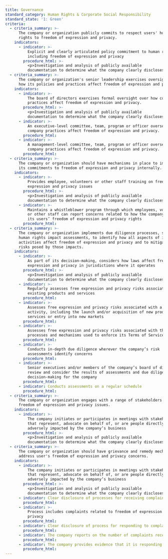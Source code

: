 ```yaml
---
title: Governance
standard_category: Human Rights & Corporate Social Responsibility
standard_state: '1: Green'
criteria:
  - criteria_summary: >-
      The company or organization publicly commits to respect users' human
      rights to freedom of expression and privacy.
    indicators:
      - indicator: >-
          Explicit and clearly articulated policy commitment to human rights,
          including freedom of expression and privacy
        procedure_html: >-
          <p>Investigation and analysis of publicly available
          documentation to determine what the company clearly discloses</p>
  - criteria_summary: >-
      The company or organization's senior leadership exercises oversight over
      how its policies and practices affect freedom of expression and privacy.
    indicators:
      - indicator: >-
          The board of directors exercises formal oversight over how company
          practices affect freedom of expression and privacy.
        procedure_html: >-
          <p>Investigation and analysis of publicly available
          documentation to determine what the company clearly discloses</p>
      - indicator: >-
          An executive-level committee, team, program or officer oversees how
          company practices affect freedom of expression and privacy.
        procedure_html:
      - indicator: >-
          A management-level committee, team, program or officer oversees how
          company practices affect freedom of expression and privacy.
        procedure_html:
  - criteria_summary: >-
      The company or organization should have mechanisms in place to implement
      its commitments to freedom of expression and privacy internally.
    indicators:
      - indicator: >-
          Provides employee, volunteers or other staff training on freedom of
          expression and privacy issues
        procedure_html: >-
          <p>Investigation and analysis of publicly available
          documentation to determine what the company clearly discloses</p>
      - indicator: >-
          Maintains a whistleblower program through which employees, volunteers
          or other staff can report concerns related to how the company treats
          its users’ freedom of expression and privacy rights
        procedure_html:
  - criteria_summary: >-
      The company or organization implements due diligence processes, such as
      human rights impact assessments, to identify how all aspects of its
      activities affect freedom of expression and privacy and to mitigate any
      risks posed by those impacts.
    indicators:
      - indicator: >-
          As part of its decision-making, considers how laws affect freedom of
          expression and privacy in jurisdictions where it operates
        procedure_html: >-
          <p>Investigation and analysis of publicly available
          documentation to determine what the company clearly discloses</p>
      - indicator: >-
          Regularly assesses free expression and privacy risks associated with
          existing products and services
        procedure_html:
      - indicator: >-
          Assesses free expression and privacy risks associated with a new
          activity, including the launch and/or acquisition of new products or
          services or entry into new markets
        procedure_html:
      - indicator: >-
          Assesses free expression and privacy risks associated with the
          processes and mechanisms used to enforce its Terms of Service
        procedure_html:
      - indicator: >-
          Conducts in-depth due diligence wherever the company’s risk
          assessments identify concerns
        procedure_html:
      - indicator: >-
          Senior executives and/or members of the company’s board of directors
          review and consider the results of assessments and due diligence in
          decision-making for the company
        procedure_html:
      - indicator: Conducts assessments on a regular schedule
        procedure_html:
  - criteria_summary: >-
      The company or organization engages with a range of stakeholders on
      freedom of expression and privacy issues.
    indicators:
      - indicator: >-
          The company initiates or participates in meetings with stakeholders
          that represent, advocate on behalf of, or are people directly and
          adversely impacted by the company’s business
        procedure_html: >-
          <p>Investigation and analysis of publicly available
          documentation to determine what the company clearly discloses</p>
  - criteria_summary: >-
      The company or organization should have grievance and remedy mechanisms to
      address user's freedom of expression and privacy concerns.
    indicators:
      - indicator: >-
          The company initiates or participates in meetings with stakeholders
          that represent, advocate on behalf of, or are people directly and
          adversely impacted by the company’s business
        procedure_html: >-
          <p>Investigation and analysis of publicly available
          documentation to determine what the company clearly discloses</p>
      - indicator: Clear disclosure of processes for receiving complaints
        procedure_html:
      - indicator: >-
          Process includes complaints related to freedom of expression and
          privacy
        procedure_html:
      - indicator: Clear disclosure of process for responding to complaints
        procedure_html:
      - indicator: The company reports on the number of complaints received.
        procedure_html:
      - indicator: The company provides evidence that it is responding to complaints.
        procedure_html:
---
```


